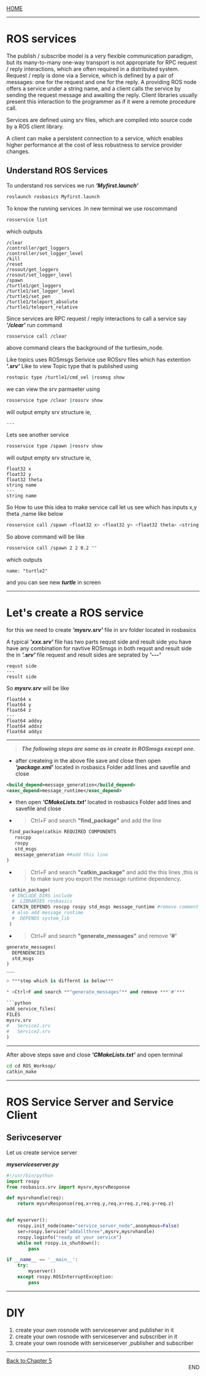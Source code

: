<div align="left">
  <a href="https://jovinsav.github.io/Rosworkshop/">HOME</a>
</div>

---
# ROS services
The publish / subscribe model is a very flexible communication paradigm, but its many-to-many one-way transport is not appropriate for RPC request / reply interactions, which are often required in a distributed system. Request / reply is done via a Service, which is defined by a pair of messages: one for the request and one for the reply. A providing ROS node offers a service under a string name, and a client calls the service by sending the request message and awaiting the reply. Client libraries usually present this interaction to the programmer as if it were a remote procedure call.

Services are defined using srv files, which are compiled into source code by a ROS client library.

A client can make a persistent connection to a service, which enables higher performance at the cost of less robustness to service provider changes.

## Understand ROS Services
To understand ros services we run ***'Myfirst.launch'***
```bash
roslaunch rosbasics Myfirst.launch
```
To know the running services .In new terminal we use roscommand
```bash
rosservice list
```
which outputs
```
/clear
/controller/get_loggers
/controller/set_logger_level
/kill
/reset
/rosout/get_loggers
/rosout/set_logger_level
/spawn
/turtle1/get_loggers
/turtle1/set_logger_level
/turtle1/set_pen
/turtle1/teleport_absolute
/turtle1/teleport_relative
```
Since services are RPC request / reply interactions to call a service say ***'/clear'*** run command
```bash
rosservice call /clear
```
above command clears the background of the turtlesim_node.

Like topics uses ROSmsgs Serivice use ROSsrv files which has extention ***'.srv'***
Like to view Topic type that is published using
```bash
rostopic type /turtle1/cmd_vel |rosmsg show
```
we can view the srv parmaeter using
```bash
rosservice type /clear |rossrv show
```
will output empty srv structure ie,
```
---
```
Lets see another service
```bash
rosservice type /spawn |rossrv show
```
will output empty srv structure ie,
```
float32 x
float32 y
float32 theta
string name
---
string name

```
So How to use this idea to make service call let us see which has inputs x,y theta
,name like below
``` bash
rosservice call /spawn <float32 x> <float32 y> <float32 theta> <string name>
```
So above command will be like
``` bash
rosservice call /spawn 2 2 0.2 ""
```
which outputs
```
name: "turtle2"
```
and you can see new ***turtle*** in screen

___

# Let's create a ROS service
for this we need to create ***'mysrv.srv'*** file in srv folder located in rosbasics

A typical ***'xxx.srv'*** file has two parts requst side and result side
you have have any combination for navtive ROSmsgs in both requst and result side
the in ***'.srv'*** file request and result sides are seprated by ***'---'***
```
requst side
---
result side
```
So ***mysrv.srv*** will be like
```
float64 x
float64 y
float64 z
---
float64 addxy
float64 addxz
float64 addyz
```
___
> ***The following steps are same as in create in ROSmsgs except one.***

* after createing in the above file save and close then open ***'package.xml'*** located in rosbasics Folder add lines and savefile and close
 ```XML
 <build_depend>message_generation</build_depend>
 <exec_depend>message_runtime</exec_depend>
 ```
* then open ***'CMakeLists.txt'*** located in rosbasics Folder add lines and savefile and close
* >Ctrl+F and search **"find_package"** and add the line

```python
 find_package(catkin REQUIRED COMPONENTS
   roscpp
   rospy
   std_msgs
   message_generation ##add this line
)
 ```
  * >Ctrl+F and search **"catkin_package"** and add the this  lines ,this is to  make sure you export the message runtime dependency.

```python
 catkin_package(
  # INCLUDE_DIRS include
  #  LIBRARIES rosbasics
  CATKIN_DEPENDS roscpp rospy std_msgs message_runtime #remove comment
  # also add message_runtime
  #  DEPENDS system_lib
 )
 ```
 * >Ctrl+F and search **"generate_messages"** and remove ***'#'***
  ```python
  generate_messages(
    DEPENDENCIES
    std_msgs
  )
 ___

> ***step which is differnt is below***

* >Ctrl+F and search **"generate_messages"** and remove ***'#'***

```python
add_service_files(
  FILES
  mysrv.srv
#   Service1.srv
#   Service2.srv
)
```
---
After above steps save and close ***'CMakeLists.txt'*** and open terminal
 ```bash
 cd cd ROS_Worksop/
 catkin_make
 ```
 ---
 # ROS Service Server and Service Client


## Serivceserver
Let us create service server

 ***myserviceserver.py***
 ```python
 #!/usr/bin/python
 import rospy
 from rosbasics.srv import mysrv,mysrvResponse

 def mysrvhandle(req):
     return mysrvResponse(req.x+req.y,req.x+req.z,req.y+req.z)


 def myserver():
     rospy.init_node(name="service_server_node",anonymous=False)
     ser=rospy.Service("addallthree",mysrv,mysrvhandle)
     rospy.loginfo("ready at your service")
     while not rospy.is_shutdown():
         pass

 if __name__ == '__main__':
     try:
         myserver()
     except rospy.ROSInterruptException:
         pass
 ```

---
# DIY
1. create your own rosnode with serviceserver and publisher in it
2. create your own rosnode with serviceserver and  subscriber in it
3. create your own rosnode with serviceserver ,publisher and subscriber

---
<div align="left">
  <a href="https://jovinsav.github.io/Rosworkshop/chapter5.html">Back to:Chapter 5</a>
</div>

<div align="right">
  END
</div>
